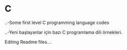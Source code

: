 # C
..-Some first level C programming language codes

..-Yeni başlayanlar için bazı C programlama dili örnekleri. 

Editing Readme files...
